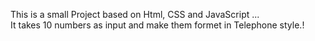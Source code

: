 This is a small Project based on Html, CSS and JavaScript ...
<br>
It takes 10 numbers as input and make them formet in Telephone style.!

